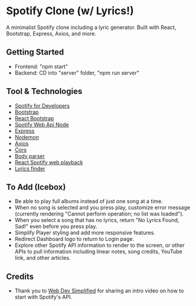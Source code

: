 # Spotify Clone (w/ Lyrics!)

A minimalist Spotify clone including a lyric generator. Built with React, Bootstrap, Express, Axios, and more.

## Getting Started

- Frontend: "npm start"
- Backend: CD into "server" folder, "npm run server"

## Tool & Technologies

- [Spotify for Developers](https://developer.spotify.com/)
- [Bootstrap](https://getbootstrap.com/)
- [React Bootstrap](https://react-bootstrap.github.io/)
- [Spotify Web Api Node](https://github.com/thelinmichael/spotify-web-api-node)
- [Express](https://expressjs.com/)
- [Nodemon](https://nodemon.io/)
- [Axios](https://axios-http.com/)
- [Cors](https://www.npmjs.com/package/cors)
- [Body parser](https://www.npmjs.com/package/body-parser)
- [React Spotify web playback](https://www.npmjs.com/package/react-spotify-web-playback)
- [Lyrics finder](https://www.npmjs.com/package/lyrics-finder)

## To Add (Icebox)

- Be able to play full albums instead of just one song at a time.
- When no song is selected and you press play, customize error message (currently rendering "Cannot perform operation; no list was loaded").
- When you select a song that has no lyrics, return "No Lyrics Found, Sad!" even before you press play.
- Simplify Player styling and add more responsive features.
- Redirect Dashboard logo to return to Login page.
- Explore other Spotify API information to render to the screen, or other APIs to pull information including linear notes, song credits, YouTube link, and other articles.

## Credits

- Thank you to [Web Dev Simplified](https://www.youtube.com/watch?v=Xcet6msf3eE) for sharing an intro video on how to start with Spotify's API.
